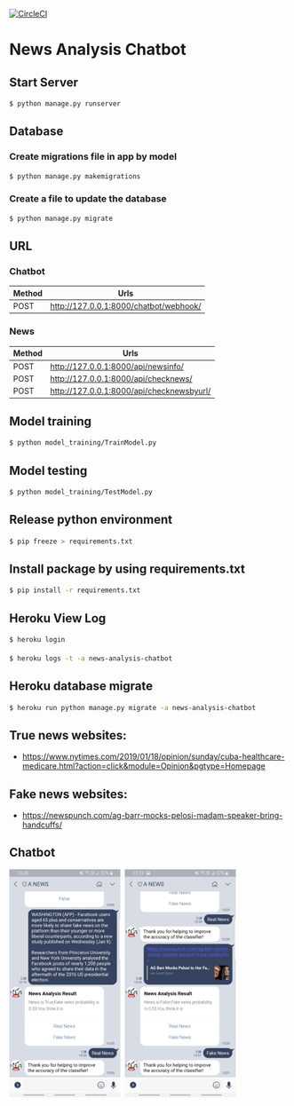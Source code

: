 [![CircleCI](https://circleci.com/gh/chiksumwong/news_analysis_chatbot.svg?style=svg)](https://circleci.com/gh/chiksumwong/news_analysis_chatbot)
# News Analysis Chatbot

## Start Server
```sh
$ python manage.py runserver
```
## Database
### Create migrations file in app by model
```sh
$ python manage.py makemigrations
```
### Create a file to update the database
```sh
$ python manage.py migrate
```
## URL
### Chatbot
| Method | Urls                                   |
| ------ | -------------------------------------- |
| POST   | http://127.0.0.1:8000/chatbot/webhook/ |

### News
| Method | Urls                                      |
| ------ | ----------------------------------------- |
| POST   | http://127.0.0.1:8000/api/newsinfo/       |
| POST   | http://127.0.0.1:8000/api/checknews/      |
| POST   | http://127.0.0.1:8000/api/checknewsbyurl/ |


## Model training
```sh
$ python model_training/TrainModel.py
```
## Model testing
```sh
$ python model_training/TestModel.py
```
## Release python environment
```sh
$ pip freeze > requirements.txt
```
## Install package by using requirements.txt
```sh
$ pip install -r requirements.txt
```
## Heroku View Log
```sh
$ heroku login

$ heroku logs -t -a news-analysis-chatbot

```
## Heroku database migrate
```sh
$ heroku run python manage.py migrate -a news-analysis-chatbot
```

## True news websites:
- https://www.nytimes.com/2019/01/18/opinion/sunday/cuba-healthcare-medicare.html?action=click&module=Opinion&pgtype=Homepage


## Fake news websites:
- https://newspunch.com/ag-barr-mocks-pelosi-madam-speaker-bring-handcuffs/

## Chatbot
<p>
<kbd>
<img src='static/screenshot/LINE_TEXT.jpg' width="200" alt='LINE'>
</kbd>
<kbd>
<img src='static/screenshot/LINE_URL.jpg' width="200" alt='LINE'>
</kbd>
</p>